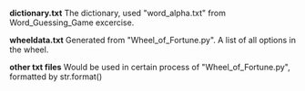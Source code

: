 **dictionary.txt** The dictionary, used "word_alpha.txt" from Word_Guessing_Game excercise.

**wheeldata.txt** Generated from "Wheel_of_Fortune.py". A list of all options in the wheel.

**other txt files** Would be used in certain process of "Wheel_of_Fortune.py", formatted by str.format()
